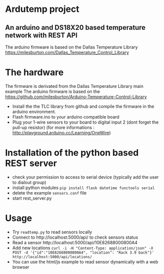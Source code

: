 # Ardutemp project

## An arduino and DS18X20 based temperature network with REST API

The arduino firmware is based on the Dallas Temperature Library https://milesburton.com/Dallas_Temperature_Control_Library

# The hardware
The firmware is derivated from the Dallas Temperature Library main example
The arduino firmware is based on the
https://github.com/milesburton/Arduino-Temperature-Control-Library
- Install the the TLC library from github and compile the firmware in the arduino environment.
- Flash firmware.ino to your arduino compatible board
- Plug your 1-wire sensors to your board to digital input 2 (dont forget the pull-up resistor) (for more informations : http://playground.arduino.cc/Learning/OneWire)

# Installation of the python based REST server
- check your permission to access to serial device (typically add the user to dialout group)
- install python modules
```pip install flask datetime functools serial```
- delete the example ```sensors.conf``` file
- start rest_server.py


# Usage
- Try  ```readtemp.py``` to read sensors locally
- Connect to http://localhost:5000/api/ to check sensors status
- Read a sensor http://localhost:5000/api/10E82688000800A4
- Add new locations ```curl -i -H "Content-Type: application/json" -X POST -d '{"id":"10E82688000800A4", "location": "Rack 3.9 back"}' http://localhost:5000/api/locations/```
- You can use the html/js example to read sensor dynamically with a web browser
